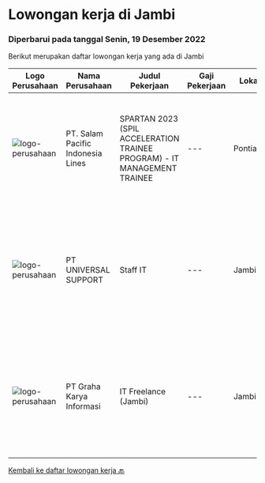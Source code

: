 
  # Lowongan kerja di Jambi

  ### Diperbarui pada tanggal Senin, 19 Desember 2022

  Berikut merupakan daftar lowongan kerja yang ada di Jambi

  |Logo Perusahaan | Nama Perusahaan | Judul Pekerjaan | Gaji Pekerjaan | Lokasi | Deskripsi | Tanggal diunggah | Pranala |
  | -------------- | --------------- | --------------- | --------- | --------- | -------------- | ------- | ----------- |
  |![logo-perusahaan](https://image-service-cdn.seek.com.au/5540e9b59290cebacfff7858722d5ede593231d9/ee4dce1061f3f616224767ad58cb2fc751b8d2dc)|PT. Salam Pacific Indonesia Lines|SPARTAN 2023 (SPIL ACCELERATION TRAINEE PROGRAM) - IT MANAGEMENT TRAINEE|---|Pontianak|Calling for high achiever fresh graduates to join our trainee program. Enhance yourself by learning in the real world working environment. In this...|Sabtu, 17 Desember 2022|https://www.jobstreet.co.id/id/job/spartan-2023-spil-acceleration-trainee-program-it-management-trainee-4147984?token=0~cf415b56-bf8f-4740-aa4a-9a98bf5124a2&sectionRank=1&jobId=jobstreet-id-job-4147984|
|![logo-perusahaan](https://image-service-cdn.seek.com.au/5a7af5f53a060eb76770c9a5825a94145f93427f/ee4dce1061f3f616224767ad58cb2fc751b8d2dc)|PT UNIVERSAL SUPPORT|Staff IT|---|Jambi|STAFF ITKualifikasi Minimal Pendidikan S1 Tehnik Informatika / Ilmu komputer Berpengalaman dibidangnya minimal 5 tahun Mampu melakukan Instalasi,...|Senin, 12 Desember 2022|https://www.jobstreet.co.id/id/job/staff-it-4140913?token=0~cf415b56-bf8f-4740-aa4a-9a98bf5124a2&sectionRank=2&jobId=jobstreet-id-job-4140913|
|![logo-perusahaan](https://image-service-cdn.seek.com.au/c318dd0b699c6160d2411e7473745c289633be44/ee4dce1061f3f616224767ad58cb2fc751b8d2dc)|PT Graha Karya Informasi|IT Freelance (Jambi)|---|Jambi|- Pendidikan Min SMK- Pengalaman sebagai IT / Network Engineer- Terbiasa Troubleshooting- Paham Instalasi OS- Memahami perangkat cisco- Terbiasa untuk...|Rabu, 14 Desember 2022|https://www.jobstreet.co.id/id/job/it-freelance-jambi-1033871406?token=0~cf415b56-bf8f-4740-aa4a-9a98bf5124a2&sectionRank=3&jobId=jobstreet-id-job-1033871406|


  [Kembali ke daftar lowongan kerja 🔙](../README.md#daftar-lowongan-kerja)
  